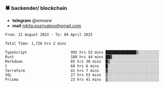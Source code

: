 ### 🕷 backender/ blockchain
- **telegram** @emoww
- **mail** nikita.poznyakov@gmail.com

<!--START_SECTION:waka-->

```txt
From: 21 August 2023 - To: 04 April 2025

Total Time: 1,728 hrs 2 mins

TypeScript                    992 hrs 53 mins ██████████████▒░░░░░░░░░░   57.28 %
Rust                          188 hrs 44 mins ██▓░░░░░░░░░░░░░░░░░░░░░░   10.89 %
Markdown                      85 hrs 38 mins  █▒░░░░░░░░░░░░░░░░░░░░░░░   04.94 %
C                             60 hrs 6 mins   █░░░░░░░░░░░░░░░░░░░░░░░░   03.47 %
Terraform                     41 hrs 7 mins   ▓░░░░░░░░░░░░░░░░░░░░░░░░   02.37 %
SQL                           27 hrs 53 mins  ▒░░░░░░░░░░░░░░░░░░░░░░░░   01.61 %
Prisma                        23 hrs 41 mins  ▒░░░░░░░░░░░░░░░░░░░░░░░░   01.37 %
```

<!--END_SECTION:waka-->




